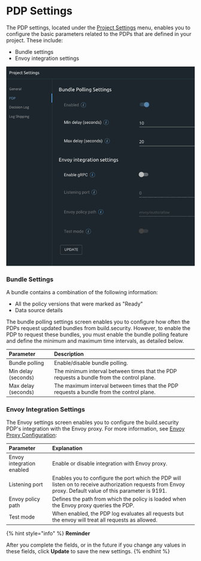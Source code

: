 # PDP Settings



The PDP settings, located under the [Project Settings](https://docs.build.security/docs/manage-your-projects) menu, enables you to configure the basic parameters related to the PDPs that are defined in your project. These include:

* Bundle settings
* Envoy integration settings

![PDP Settings](../.gitbook/assets/image.png)

### Bundle Settings

A bundle contains a combination of the following information:

* All the policy versions that were marked as "Ready"
* Data source details

The bundle polling settings screen enables you to configure how often the PDPs request updated bundles from build.security. However, to enable the PDP to request these bundles, you must enable the bundle polling feature and define the minimum and maximum time intervals, as detailed below.

| Parameter | Description |
| :--- | :--- |
| Bundle polling | Enable/disable bundle polling. |
| Min delay \(seconds\) | The minimum interval between times that the PDP requests a bundle from the control plane. |
| Max delay \(seconds\) | The maximum interval between times that the PDP requests a bundle from the control plane. |

### Envoy Integration Settings

The Envoy settings screen enables you to configure the build.security PDP's integration with the Envoy proxy. For more information, see [Envoy Proxy Configuration](https://docs.build.security/docs/envoy):

| Parameter | Explanation |
| :--- | :--- |
| Envoy integration enabled | Enable or disable integration with Envoy proxy. |
| Listening port | Enables you to configure the port which the PDP will listen on to receive authorization requests from Envoy proxy.  Default value of this parameter is 9191. |
| Envoy policy path | Defines the path from which the policy is loaded when the Envoy proxy queries the PDP. |
| Test mode | When enabled, the PDP log evaluates all requests but the envoy will treat all requests as allowed. |

{% hint style="info" %}
**Reminder**

After you complete the fields, or in the future if you change any values in these fields, click **Update** to save the new settings.
{% endhint %}

